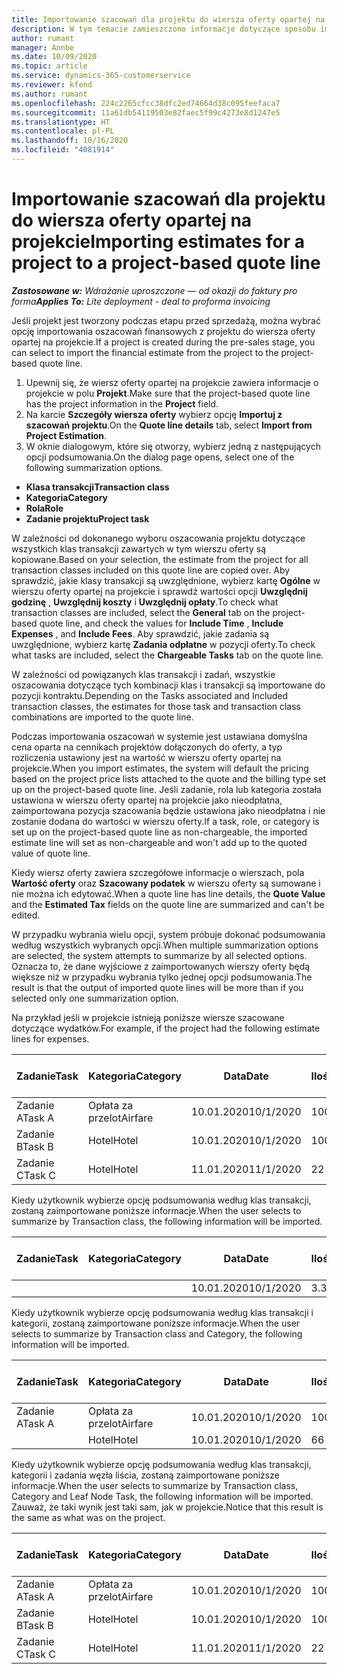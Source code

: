 ```yaml
---
title: Importowanie szacowań dla projektu do wiersza oferty opartej na projekcie
description: W tym temacie zamieszczono informacje dotyczące sposobu importowania szacunków z projektu do wiersza oferty.
author: rumant
manager: Annbe
ms.date: 10/09/2020
ms.topic: article
ms.service: dynamics-365-customerservice
ms.reviewer: kfend
ms.author: rumant
ms.openlocfilehash: 224c2265cfcc38dfc2ed74664d38c095feefaca7
ms.sourcegitcommit: 11a61db54119503e82faec5f99c4273e8d1247e5
ms.translationtype: HT
ms.contentlocale: pl-PL
ms.lasthandoff: 10/16/2020
ms.locfileid: "4081914"
---
```

# <a name="importing-estimates-for-a-project-to-a-project-based-quote-line"></a><span data-ttu-id="a9443-103">Importowanie szacowań dla projektu do wiersza oferty opartej na projekcie</span><span class="sxs-lookup"><span data-stu-id="a9443-103">Importing estimates for a project to a project-based quote line</span></span>

<span data-ttu-id="a9443-104">_**Zastosowane w:** Wdrażanie uproszczone — od okazji do faktury pro forma_</span><span class="sxs-lookup"><span data-stu-id="a9443-104">_**Applies To:** Lite deployment - deal to proforma invoicing_</span></span>

<span data-ttu-id="a9443-105">Jeśli projekt jest tworzony podczas etapu przed sprzedażą, można wybrać opcję importowania oszacowań finansowych z projektu do wiersza oferty opartej na projekcie.</span><span class="sxs-lookup"><span data-stu-id="a9443-105">If a project is created during the pre-sales stage, you can select to import the financial estimate from the project to the project-based quote line.</span></span>

1. <span data-ttu-id="a9443-106">Upewnij się, że wiersz oferty opartej na projekcie zawiera informacje o projekcie w polu **Projekt**.</span><span class="sxs-lookup"><span data-stu-id="a9443-106">Make sure that the project-based quote line has the project information in the **Project** field.</span></span>
2. <span data-ttu-id="a9443-107">Na karcie **Szczegóły wiersza oferty** wybierz opcję **Importuj z szacowań projektu**.</span><span class="sxs-lookup"><span data-stu-id="a9443-107">On the **Quote line details** tab, select **Import from Project Estimation**.</span></span>
3. <span data-ttu-id="a9443-108">W oknie dialogowym, które się otworzy, wybierz jedną z następujących opcji podsumowania.</span><span class="sxs-lookup"><span data-stu-id="a9443-108">On the dialog page opens, select one of the following summarization options.</span></span>

  - <span data-ttu-id="a9443-109">**Klasa transakcji**</span><span class="sxs-lookup"><span data-stu-id="a9443-109">**Transaction class**</span></span>
  - <span data-ttu-id="a9443-110">**Kategoria**</span><span class="sxs-lookup"><span data-stu-id="a9443-110">**Category**</span></span>
  - <span data-ttu-id="a9443-111">**Rola**</span><span class="sxs-lookup"><span data-stu-id="a9443-111">**Role**</span></span> 
  - <span data-ttu-id="a9443-112">**Zadanie projektu**</span><span class="sxs-lookup"><span data-stu-id="a9443-112">**Project task**</span></span>

<span data-ttu-id="a9443-113">W zależności od dokonanego wyboru oszacowania projektu dotyczące wszystkich klas transakcji zawartych w tym wierszu oferty są kopiowane.</span><span class="sxs-lookup"><span data-stu-id="a9443-113">Based on your selection, the estimate from the project for all transaction classes included on this quote line are copied over.</span></span> <span data-ttu-id="a9443-114">Aby sprawdzić, jakie klasy transakcji są uwzględnione, wybierz kartę **Ogólne** w wierszu oferty opartej na projekcie i sprawdź wartości opcji **Uwzględnij godzinę** , **Uwzględnij koszty** i **Uwzględnij opłaty**.</span><span class="sxs-lookup"><span data-stu-id="a9443-114">To check what transaction classes are included, select the **General** tab on the project-based quote line, and check the values for **Include Time** , **Include Expenses** , and **Include Fees**.</span></span>  <span data-ttu-id="a9443-115">Aby sprawdzić, jakie zadania są uwzględnione, wybierz kartę **Zadania odpłatne** w pozycji oferty.</span><span class="sxs-lookup"><span data-stu-id="a9443-115">To check what tasks are included, select the **Chargeable Tasks** tab on the quote line.</span></span>

<span data-ttu-id="a9443-116">W zależności od powiązanych klas transakcji i zadań, wszystkie oszacowania dotyczące tych kombinacji klas i transakcji są importowane do pozycji kontraktu.</span><span class="sxs-lookup"><span data-stu-id="a9443-116">Depending on the Tasks associated and Included transaction classes, the estimates for those task and transaction class combinations are imported to the quote line.</span></span>

<span data-ttu-id="a9443-117">Podczas importowania oszacowań w systemie jest ustawiana domyślna cena oparta na cennikach projektów dołączonych do oferty, a typ rozliczenia ustawiony jest na wartość w wierszu oferty opartej na projekcie.</span><span class="sxs-lookup"><span data-stu-id="a9443-117">When you import estimates, the system will default the pricing based on the project price lists attached to the quote and the billing type set up on the project-based quote line.</span></span> <span data-ttu-id="a9443-118">Jeśli zadanie, rola lub kategoria została ustawiona w wierszu oferty opartej na projekcie jako nieodpłatna, zaimportowana pozycja szacowania będzie ustawiona jako nieodpłatna i nie zostanie dodana do wartości w wierszu oferty.</span><span class="sxs-lookup"><span data-stu-id="a9443-118">If a task, role, or category is set up on the project-based quote line as non-chargeable, the imported estimate line will set as non-chargeable and won't add up to the quoted value of quote line.</span></span>

<span data-ttu-id="a9443-119">Kiedy wiersz oferty zawiera szczegółowe informacje o wierszach, pola **Wartość oferty** oraz **Szacowany podatek** w wierszu oferty są sumowane i nie można ich edytować.</span><span class="sxs-lookup"><span data-stu-id="a9443-119">When a quote line has line details, the **Quote Value** and the **Estimated Tax** fields on the quote line are summarized and can't be edited.</span></span>

<span data-ttu-id="a9443-120">W przypadku wybrania wielu opcji, system próbuje dokonać podsumowania według wszystkich wybranych opcji.</span><span class="sxs-lookup"><span data-stu-id="a9443-120">When multiple summarization options are selected, the system attempts to summarize by all selected options.</span></span> <span data-ttu-id="a9443-121">Oznacza to, że dane wyjściowe z zaimportowanych wierszy oferty będą większe niż w przypadku wybrania tylko jednej opcji podsumowania.</span><span class="sxs-lookup"><span data-stu-id="a9443-121">The result is that the output of imported quote lines will be more than if you selected only one summarization option.</span></span>

<span data-ttu-id="a9443-122">Na przykład jeśli w projekcie istnieją poniższe wiersze szacowane dotyczące wydatków.</span><span class="sxs-lookup"><span data-stu-id="a9443-122">For example, if the project had the following estimate lines for expenses.</span></span>

| <span data-ttu-id="a9443-123">Zadanie</span><span class="sxs-lookup"><span data-stu-id="a9443-123">Task</span></span> | <span data-ttu-id="a9443-124">Kategoria</span><span class="sxs-lookup"><span data-stu-id="a9443-124">Category</span></span> | <span data-ttu-id="a9443-125">Data</span><span class="sxs-lookup"><span data-stu-id="a9443-125">Date</span></span> | <span data-ttu-id="a9443-126">Ilość</span><span class="sxs-lookup"><span data-stu-id="a9443-126">Quantity</span></span> | <span data-ttu-id="a9443-127">Cena jednostkowa</span><span class="sxs-lookup"><span data-stu-id="a9443-127">Unit price</span></span> | <span data-ttu-id="a9443-128">Kwota</span><span class="sxs-lookup"><span data-stu-id="a9443-128">Amount</span></span> |
| --- | --- | --- | --- | --- | --- |
| <span data-ttu-id="a9443-129">Zadanie A</span><span class="sxs-lookup"><span data-stu-id="a9443-129">Task A</span></span> | <span data-ttu-id="a9443-130">Opłata za przelot</span><span class="sxs-lookup"><span data-stu-id="a9443-130">Airfare</span></span> | <span data-ttu-id="a9443-131">10.01.2020</span><span class="sxs-lookup"><span data-stu-id="a9443-131">10/1/2020</span></span> | <span data-ttu-id="a9443-132">100</span><span class="sxs-lookup"><span data-stu-id="a9443-132">4</span></span> | <span data-ttu-id="a9443-133">400</span><span class="sxs-lookup"><span data-stu-id="a9443-133">400</span></span> | <span data-ttu-id="a9443-134">1600</span><span class="sxs-lookup"><span data-stu-id="a9443-134">1600</span></span> |
| <span data-ttu-id="a9443-135">Zadanie B</span><span class="sxs-lookup"><span data-stu-id="a9443-135">Task B</span></span> | <span data-ttu-id="a9443-136">Hotel</span><span class="sxs-lookup"><span data-stu-id="a9443-136">Hotel</span></span> | <span data-ttu-id="a9443-137">10.01.2020</span><span class="sxs-lookup"><span data-stu-id="a9443-137">10/1/2020</span></span> | <span data-ttu-id="a9443-138">100</span><span class="sxs-lookup"><span data-stu-id="a9443-138">4</span></span> | <span data-ttu-id="a9443-139">200</span><span class="sxs-lookup"><span data-stu-id="a9443-139">200</span></span> | <span data-ttu-id="a9443-140">800</span><span class="sxs-lookup"><span data-stu-id="a9443-140">800</span></span> |
| <span data-ttu-id="a9443-141">Zadanie C</span><span class="sxs-lookup"><span data-stu-id="a9443-141">Task C</span></span> | <span data-ttu-id="a9443-142">Hotel</span><span class="sxs-lookup"><span data-stu-id="a9443-142">Hotel</span></span> | <span data-ttu-id="a9443-143">11.01.2020</span><span class="sxs-lookup"><span data-stu-id="a9443-143">11/1/2020</span></span> | <span data-ttu-id="a9443-144">2</span><span class="sxs-lookup"><span data-stu-id="a9443-144">2</span></span> | <span data-ttu-id="a9443-145">200</span><span class="sxs-lookup"><span data-stu-id="a9443-145">200</span></span> | <span data-ttu-id="a9443-146">400</span><span class="sxs-lookup"><span data-stu-id="a9443-146">400</span></span> |

<span data-ttu-id="a9443-147">Kiedy użytkownik wybierze opcję podsumowania według klas transakcji, zostaną zaimportowane poniższe informacje.</span><span class="sxs-lookup"><span data-stu-id="a9443-147">When the user selects to summarize by Transaction class, the following information will be imported.</span></span>

| <span data-ttu-id="a9443-148">Zadanie</span><span class="sxs-lookup"><span data-stu-id="a9443-148">Task</span></span> | <span data-ttu-id="a9443-149">Kategoria</span><span class="sxs-lookup"><span data-stu-id="a9443-149">Category</span></span> | <span data-ttu-id="a9443-150">Data</span><span class="sxs-lookup"><span data-stu-id="a9443-150">Date</span></span> | <span data-ttu-id="a9443-151">Ilość</span><span class="sxs-lookup"><span data-stu-id="a9443-151">Quantity</span></span> | <span data-ttu-id="a9443-152">Cena jednostkowa</span><span class="sxs-lookup"><span data-stu-id="a9443-152">Unit price</span></span> | <span data-ttu-id="a9443-153">Kwota</span><span class="sxs-lookup"><span data-stu-id="a9443-153">Amount</span></span> |
| --- | --- | --- | --- | --- | --- |
|||<span data-ttu-id="a9443-154">10.01.2020</span><span class="sxs-lookup"><span data-stu-id="a9443-154">10/1/2020</span></span> | <span data-ttu-id="a9443-155">3.34</span><span class="sxs-lookup"><span data-stu-id="a9443-155">3.34</span></span> | <span data-ttu-id="a9443-156">840</span><span class="sxs-lookup"><span data-stu-id="a9443-156">840</span></span> | <span data-ttu-id="a9443-157">2800</span><span class="sxs-lookup"><span data-stu-id="a9443-157">2800</span></span> |

<span data-ttu-id="a9443-158">Kiedy użytkownik wybierze opcję podsumowania według klas transakcji i kategorii, zostaną zaimportowane poniższe informacje.</span><span class="sxs-lookup"><span data-stu-id="a9443-158">When the user selects to summarize by Transaction class and Category, the following information will be imported.</span></span>

| <span data-ttu-id="a9443-159">Zadanie</span><span class="sxs-lookup"><span data-stu-id="a9443-159">Task</span></span> | <span data-ttu-id="a9443-160">Kategoria</span><span class="sxs-lookup"><span data-stu-id="a9443-160">Category</span></span> | <span data-ttu-id="a9443-161">Data</span><span class="sxs-lookup"><span data-stu-id="a9443-161">Date</span></span> | <span data-ttu-id="a9443-162">Ilość</span><span class="sxs-lookup"><span data-stu-id="a9443-162">Quantity</span></span> | <span data-ttu-id="a9443-163">Cena jednostkowa</span><span class="sxs-lookup"><span data-stu-id="a9443-163">Unit price</span></span> | <span data-ttu-id="a9443-164">Kwota</span><span class="sxs-lookup"><span data-stu-id="a9443-164">Amount</span></span> |
| --- | --- | --- | --- | --- | --- |
| <span data-ttu-id="a9443-165">Zadanie A</span><span class="sxs-lookup"><span data-stu-id="a9443-165">Task A</span></span> | <span data-ttu-id="a9443-166">Opłata za przelot</span><span class="sxs-lookup"><span data-stu-id="a9443-166">Airfare</span></span> | <span data-ttu-id="a9443-167">10.01.2020</span><span class="sxs-lookup"><span data-stu-id="a9443-167">10/1/2020</span></span> | <span data-ttu-id="a9443-168">100</span><span class="sxs-lookup"><span data-stu-id="a9443-168">4</span></span> | <span data-ttu-id="a9443-169">400</span><span class="sxs-lookup"><span data-stu-id="a9443-169">400</span></span> | <span data-ttu-id="a9443-170">1600</span><span class="sxs-lookup"><span data-stu-id="a9443-170">1600</span></span> |
| | <span data-ttu-id="a9443-171">Hotel</span><span class="sxs-lookup"><span data-stu-id="a9443-171">Hotel</span></span> | <span data-ttu-id="a9443-172">10.01.2020</span><span class="sxs-lookup"><span data-stu-id="a9443-172">10/1/2020</span></span> | <span data-ttu-id="a9443-173">6</span><span class="sxs-lookup"><span data-stu-id="a9443-173">6</span></span> | <span data-ttu-id="a9443-174">200</span><span class="sxs-lookup"><span data-stu-id="a9443-174">200</span></span> | <span data-ttu-id="a9443-175">1200</span><span class="sxs-lookup"><span data-stu-id="a9443-175">1200</span></span> |

<span data-ttu-id="a9443-176">Kiedy użytkownik wybierze opcję podsumowania według klas transakcji, kategorii i zadania węzła liścia, zostaną zaimportowane poniższe informacje.</span><span class="sxs-lookup"><span data-stu-id="a9443-176">When the user selects to summarize by Transaction class, Category and Leaf Node Task, the following information will be imported.</span></span> <span data-ttu-id="a9443-177">Zauważ, że taki wynik jest taki sam, jak w projekcie.</span><span class="sxs-lookup"><span data-stu-id="a9443-177">Notice that this result is the same as what was on the project.</span></span>

| <span data-ttu-id="a9443-178">Zadanie</span><span class="sxs-lookup"><span data-stu-id="a9443-178">Task</span></span> | <span data-ttu-id="a9443-179">Kategoria</span><span class="sxs-lookup"><span data-stu-id="a9443-179">Category</span></span> | <span data-ttu-id="a9443-180">Data</span><span class="sxs-lookup"><span data-stu-id="a9443-180">Date</span></span> | <span data-ttu-id="a9443-181">Ilość</span><span class="sxs-lookup"><span data-stu-id="a9443-181">Quantity</span></span> | <span data-ttu-id="a9443-182">Cena jednostkowa</span><span class="sxs-lookup"><span data-stu-id="a9443-182">Unit price</span></span> | <span data-ttu-id="a9443-183">Kwota</span><span class="sxs-lookup"><span data-stu-id="a9443-183">Amount</span></span> |
| --- | --- | --- | --- | --- | --- |
| <span data-ttu-id="a9443-184">Zadanie A</span><span class="sxs-lookup"><span data-stu-id="a9443-184">Task A</span></span> | <span data-ttu-id="a9443-185">Opłata za przelot</span><span class="sxs-lookup"><span data-stu-id="a9443-185">Airfare</span></span> | <span data-ttu-id="a9443-186">10.01.2020</span><span class="sxs-lookup"><span data-stu-id="a9443-186">10/1/2020</span></span> | <span data-ttu-id="a9443-187">100</span><span class="sxs-lookup"><span data-stu-id="a9443-187">4</span></span> | <span data-ttu-id="a9443-188">400</span><span class="sxs-lookup"><span data-stu-id="a9443-188">400</span></span> | <span data-ttu-id="a9443-189">1600</span><span class="sxs-lookup"><span data-stu-id="a9443-189">1600</span></span> |
| <span data-ttu-id="a9443-190">Zadanie B</span><span class="sxs-lookup"><span data-stu-id="a9443-190">Task B</span></span> | <span data-ttu-id="a9443-191">Hotel</span><span class="sxs-lookup"><span data-stu-id="a9443-191">Hotel</span></span> | <span data-ttu-id="a9443-192">10.01.2020</span><span class="sxs-lookup"><span data-stu-id="a9443-192">10/1/2020</span></span> | <span data-ttu-id="a9443-193">100</span><span class="sxs-lookup"><span data-stu-id="a9443-193">4</span></span> | <span data-ttu-id="a9443-194">200</span><span class="sxs-lookup"><span data-stu-id="a9443-194">200</span></span> | <span data-ttu-id="a9443-195">800</span><span class="sxs-lookup"><span data-stu-id="a9443-195">800</span></span> |
| <span data-ttu-id="a9443-196">Zadanie C</span><span class="sxs-lookup"><span data-stu-id="a9443-196">Task C</span></span> | <span data-ttu-id="a9443-197">Hotel</span><span class="sxs-lookup"><span data-stu-id="a9443-197">Hotel</span></span> | <span data-ttu-id="a9443-198">11.01.2020</span><span class="sxs-lookup"><span data-stu-id="a9443-198">11/1/2020</span></span> | <span data-ttu-id="a9443-199">2</span><span class="sxs-lookup"><span data-stu-id="a9443-199">2</span></span> | <span data-ttu-id="a9443-200">200</span><span class="sxs-lookup"><span data-stu-id="a9443-200">200</span></span> | <span data-ttu-id="a9443-201">400</span><span class="sxs-lookup"><span data-stu-id="a9443-201">400</span></span> |
